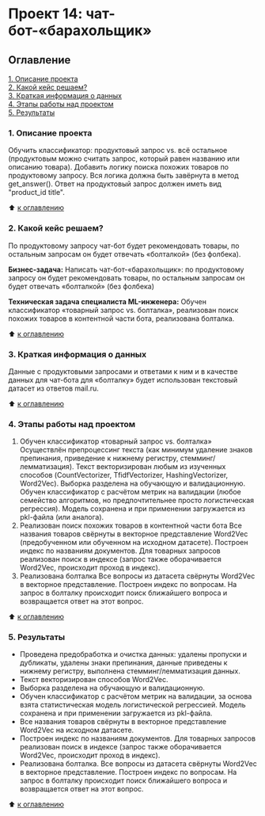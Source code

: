 # Проект 14: чат-бот-«барахольщик»

## Оглавление  
[1. Описание проекта](./README.md#1-Описание-проекта)  
[2. Какой кейс решаем?](./README.md#2-Какой-кейс-решаем)  
[3. Краткая информация о данных](./README.md#3-Краткая-информация-о-данных)  
[4. Этапы работы над проектом](./README.md#4-Этапы-работы-над-проектом)  
[5. Результаты](./README.md#5-Результаты)   

### 1. Описание проекта   

Обучить классификатор: продуктовый запрос vs. всё остальное (продуктовым можно считать запрос, который равен названию или описанию товара).
Добавить логику поиска похожих товаров по продуктовому запросу.
Вся логика должна быть завёрнута в метод get_answer(). Ответ на продуктовый запрос должен иметь вид "product_id title".

:arrow_up: [к оглавлению](./README.md#Оглавление)

### 2. Какой кейс решаем?  

По продуктовому запросу чат-бот будет рекомендовать товары, по остальным запросам он будет отвечать «болталкой» (без фолбека).

**Бизнес-задача:** Написать чат-бот-«барахольщик»: по продуктовому запросу он будет рекомендовать товары, по остальным запросам он будет отвечать «болталкой» (без фолбека)

**Техническая задача специалиста ML-инженера:**  Обучен классификатор «товарный запрос vs. болталка», реализован поиск похожих товаров в контентной части бота, реализована болталка.

:arrow_up: [к оглавлению](./README.md#Оглавление)

### 3. Краткая информация о данных

Данные с продуктовыми запросами и ответами к ним и в качестве данных для чат-бота для «болталку» будет использован текстовый датасет из ответов mail.ru.

:arrow_up: [к оглавлению](./README.md#Оглавление)

### 4. Этапы работы над проектом  

1. Обучен классификатор «товарный запрос vs. болталка» 
    Осуществлён препроцессинг текста (как минимум удаление знаков препинания, приведение к нижнему регистру, стемминг/лемматизация).
    Текст векторизирован любым из изученных способов (CountVectorizer, TfidfVectorizer, HashingVectorizer, Word2Vec).
    Выборка разделена на обучающую и валидационную.
    Обучен классификатор с расчётом метрик на валидации (любое семейство алгоритмов, но предпочтительнее просто логистическая регрессия).
    Модель сохранена и при применении загружается из pkl-файла (или аналога).
2. Реализован поиск похожих товаров в контентной части бота
    Все названия товаров свёрнуты в векторное представление Word2Vec (предобученном или обученном на исходном датасете).
    Построен индекс по названиям документов.
    Для товарных запросов реализован поиск в индексе (запрос также оборачивается Word2Vec, происходит проход в индекс).
3. Реализована болталка
    Все вопросы из датасета свёрнуты Word2Vec в векторное представление.
    Построен индекс по вопросам.
    На запрос в болталку происходит поиск ближайшего вопроса и возвращается ответ на этот вопрос.

:arrow_up: [к оглавлению](./README.md#Оглавление)

### 5. Результаты  
* Проведена предобработка и очистка данных: удалены пропуски и дубликаты, удалены знаки препинания, данные приведены к нижнему регистру, выполнена стемминг/лемматизация данных.
* Текст векторизирован способов Word2Vec.
* Выборка разделена на обучающую и валидационную.
* Обучен классификатор с расчётом метрик на валидации, за основа взята статистическая модель логистической регрессией. Модель сохранена и при применении загружается из pkl-файла.
* Все названия товаров свёрнуты в векторное представление Word2Vec на исходном датасете.
* Построен индекс по названиям документов. Для товарных запросов реализован поиск в индексе (запрос также оборачивается Word2Vec, происходит проход в индекс).
* Реализована болталка. Все вопросы из датасета свёрнуты Word2Vec в векторное представление. Построен индекс по вопросам. На запрос в болталку происходит поиск ближайшего вопроса и возвращается ответ на этот вопрос.

:arrow_up: [к оглавлению](./README.md#Оглавление)
